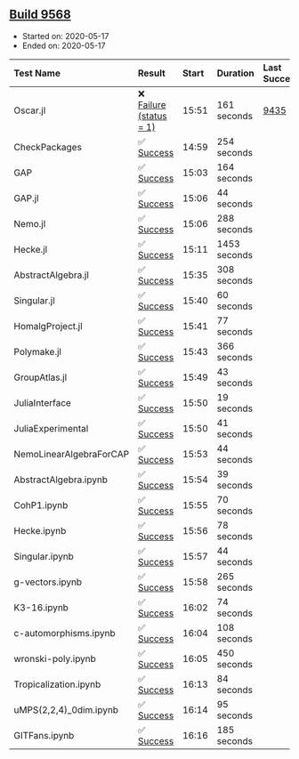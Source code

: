 ## [Build 9568](https://oscarci.mathematik.uni-kl.de/job/oscar/9568/)

* Started on: 2020-05-17
* Ended on: 2020-05-17

| Test Name    | Result | Start | Duration | Last Success | First Failure |
|:-------------|:-------|:------|:---------|:-------------|:--------------|
| Oscar.jl | ❌ [Failure (status = 1)](https://oscarci.mathematik.uni-kl.de/job/oscar/9568/artifact/logs/build-9568/Oscar.jl.log) | 15:51 | 161 seconds | [9435](https://oscarci.mathematik.uni-kl.de/job/oscar/9435/) | [9436](https://oscarci.mathematik.uni-kl.de/job/oscar/9436/) |
| CheckPackages | ✅ [Success](https://oscarci.mathematik.uni-kl.de/job/oscar/9568/artifact/logs/build-9568/CheckPackages.log) | 14:59 | 254 seconds |  |  |
| GAP | ✅ [Success](https://oscarci.mathematik.uni-kl.de/job/oscar/9568/artifact/logs/build-9568/GAP.log) | 15:03 | 164 seconds |  |  |
| GAP.jl | ✅ [Success](https://oscarci.mathematik.uni-kl.de/job/oscar/9568/artifact/logs/build-9568/GAP.jl.log) | 15:06 | 44 seconds |  |  |
| Nemo.jl | ✅ [Success](https://oscarci.mathematik.uni-kl.de/job/oscar/9568/artifact/logs/build-9568/Nemo.jl.log) | 15:06 | 288 seconds |  |  |
| Hecke.jl | ✅ [Success](https://oscarci.mathematik.uni-kl.de/job/oscar/9568/artifact/logs/build-9568/Hecke.jl.log) | 15:11 | 1453 seconds |  |  |
| AbstractAlgebra.jl | ✅ [Success](https://oscarci.mathematik.uni-kl.de/job/oscar/9568/artifact/logs/build-9568/AbstractAlgebra.jl.log) | 15:35 | 308 seconds |  |  |
| Singular.jl | ✅ [Success](https://oscarci.mathematik.uni-kl.de/job/oscar/9568/artifact/logs/build-9568/Singular.jl.log) | 15:40 | 60 seconds |  |  |
| HomalgProject.jl | ✅ [Success](https://oscarci.mathematik.uni-kl.de/job/oscar/9568/artifact/logs/build-9568/HomalgProject.jl.log) | 15:41 | 77 seconds |  |  |
| Polymake.jl | ✅ [Success](https://oscarci.mathematik.uni-kl.de/job/oscar/9568/artifact/logs/build-9568/Polymake.jl.log) | 15:43 | 366 seconds |  |  |
| GroupAtlas.jl | ✅ [Success](https://oscarci.mathematik.uni-kl.de/job/oscar/9568/artifact/logs/build-9568/GroupAtlas.jl.log) | 15:49 | 43 seconds |  |  |
| JuliaInterface | ✅ [Success](https://oscarci.mathematik.uni-kl.de/job/oscar/9568/artifact/logs/build-9568/JuliaInterface.log) | 15:50 | 19 seconds |  |  |
| JuliaExperimental | ✅ [Success](https://oscarci.mathematik.uni-kl.de/job/oscar/9568/artifact/logs/build-9568/JuliaExperimental.log) | 15:50 | 41 seconds |  |  |
| NemoLinearAlgebraForCAP | ✅ [Success](https://oscarci.mathematik.uni-kl.de/job/oscar/9568/artifact/logs/build-9568/NemoLinearAlgebraForCAP.log) | 15:53 | 44 seconds |  |  |
| AbstractAlgebra.ipynb | ✅ [Success](https://oscarci.mathematik.uni-kl.de/job/oscar/9568/artifact/logs/build-9568/AbstractAlgebra.ipynb.log) | 15:54 | 39 seconds |  |  |
| CohP1.ipynb | ✅ [Success](https://oscarci.mathematik.uni-kl.de/job/oscar/9568/artifact/logs/build-9568/CohP1.ipynb.log) | 15:55 | 70 seconds |  |  |
| Hecke.ipynb | ✅ [Success](https://oscarci.mathematik.uni-kl.de/job/oscar/9568/artifact/logs/build-9568/Hecke.ipynb.log) | 15:56 | 78 seconds |  |  |
| Singular.ipynb | ✅ [Success](https://oscarci.mathematik.uni-kl.de/job/oscar/9568/artifact/logs/build-9568/Singular.ipynb.log) | 15:57 | 44 seconds |  |  |
| g-vectors.ipynb | ✅ [Success](https://oscarci.mathematik.uni-kl.de/job/oscar/9568/artifact/logs/build-9568/g-vectors.ipynb.log) | 15:58 | 265 seconds |  |  |
| K3-16.ipynb | ✅ [Success](https://oscarci.mathematik.uni-kl.de/job/oscar/9568/artifact/logs/build-9568/K3-16.ipynb.log) | 16:02 | 74 seconds |  |  |
| c-automorphisms.ipynb | ✅ [Success](https://oscarci.mathematik.uni-kl.de/job/oscar/9568/artifact/logs/build-9568/c-automorphisms.ipynb.log) | 16:04 | 108 seconds |  |  |
| wronski-poly.ipynb | ✅ [Success](https://oscarci.mathematik.uni-kl.de/job/oscar/9568/artifact/logs/build-9568/wronski-poly.ipynb.log) | 16:05 | 450 seconds |  |  |
| Tropicalization.ipynb | ✅ [Success](https://oscarci.mathematik.uni-kl.de/job/oscar/9568/artifact/logs/build-9568/Tropicalization.ipynb.log) | 16:13 | 84 seconds |  |  |
| uMPS(2,2,4)_0dim.ipynb | ✅ [Success](https://oscarci.mathematik.uni-kl.de/job/oscar/9568/artifact/logs/build-9568/uMPS-2-2-4-_0dim.ipynb.log) | 16:14 | 95 seconds |  |  |
| GITFans.ipynb | ✅ [Success](https://oscarci.mathematik.uni-kl.de/job/oscar/9568/artifact/logs/build-9568/GITFans.ipynb.log) | 16:16 | 185 seconds |  |  |
